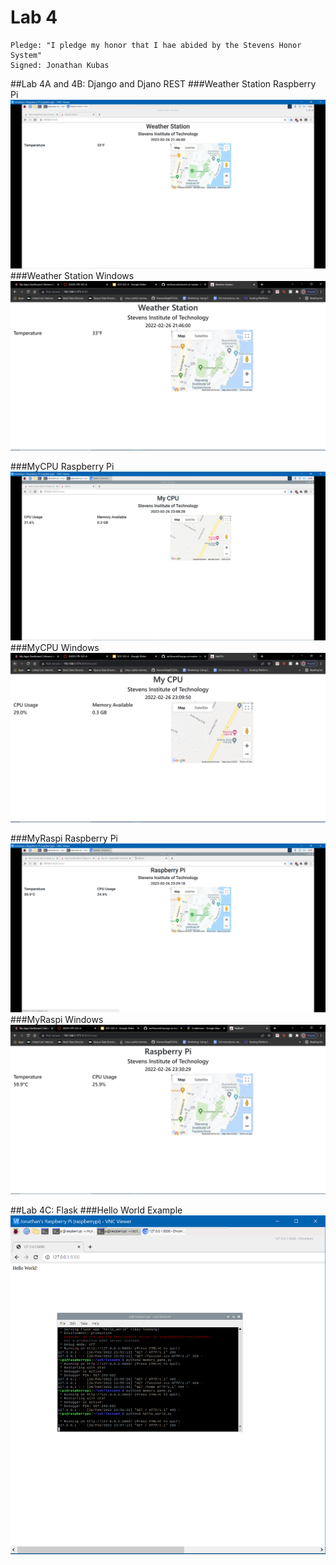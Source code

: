 # Lab 4
```
Pledge: "I pledge my honor that I hae abided by the Stevens Honor System"
Signed: Jonathan Kubas
```

##Lab 4A and 4B: Django and Djano REST
###Weather Station Raspberry Pi
![Weather Station Example Raspberry Pi](https://github.com/JonathanKubas/CPE-322/blob/main/Labs/Lab4/Example_Images/Weather%20Station%20Example%20Raspberry%20Pi.PNG)
###Weather Station Windows
![Weather Station Example Windows](https://github.com/JonathanKubas/CPE-322/blob/main/Labs/Lab4/Example_Images/Weather%20Station%20Example%20Windows.PNG)

###MyCPU Raspberry Pi
![MyCPU Example Raspberry Pi](https://github.com/JonathanKubas/CPE-322/blob/main/Labs/Lab4/Example_Images/MyCPU%20Example%20Raspberry%20Pi.PNG)
###MyCPU Windows
![MyCPU Example Windows](https://github.com/JonathanKubas/CPE-322/blob/main/Labs/Lab4/Example_Images/MyCPU%20Example%20Windows.PNG)

###MyRaspi Raspberry Pi
![myRaspi Example Raspberry Pi](https://github.com/JonathanKubas/CPE-322/blob/main/Labs/Lab4/Example_Images/myRaspi%20Example%20Raspberry%20Pi.PNG)
###MyRaspi Windows
![myRaspi Example Windows](https://github.com/JonathanKubas/CPE-322/blob/main/Labs/Lab4/Example_Images/myRaspi%20Example%20Windows.PNG)

##Lab 4C: Flask
###Hello World Example
![Weather Station Example Raspberry Pi](https://github.com/JonathanKubas/CPE-322/blob/main/Labs/Lab4/Example_Images/hello_world.py%20Example%20Raspberry%20Pi.PNG)



